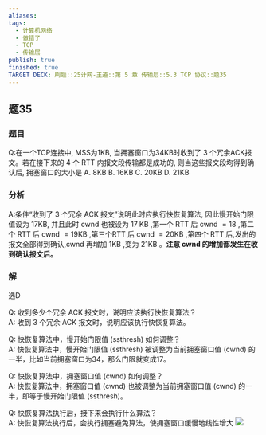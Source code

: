 ```yaml
---
aliases: 
tags:
  - 计算机网络
  - 做错了
  - TCP
  - 传输层
publish: true
finished: true
TARGET DECK: 刷题::25计网-王道::第 5 章 传输层::5.3 TCP 协议::题35
---
```


## 题35
### 题目
Q:在一个TCP连接中, MSS为1KB, 当拥塞窗口为34KB时收到了 3 个冗余ACK报文。若在接下来的 4 个 RTT 内报文段传输都是成功的, 则当这些报文段均得到确认后, 拥塞窗口的大小是 
A. $8\mathrm{{KB}}$ B. ${16}\mathrm{{KB}}$ C. ${20}\mathrm{{KB}}$ D. ${21}\mathrm{{KB}}$
### 分析
A:条件“收到了 3 个冗余 ACK 报文”说明此时应执行快恢复算法, 因此慢开始门限值设为 17KB,  并且此时 cwnd 也被设为 ${17}\mathrm{\;{KB}}$ ,第一个 RTT 后 cwnd $= {18}$ ,第二个 RTT 后 cwnd $= {19}\mathrm {{KB}}$ ,第三个RTT 后 cwnd $= {20}\mathrm {{KB}}$ ,第四个 RTT 后,发出的报文全部得到确认,cwnd 再增加 $1\mathrm {{KB}}$ ,变为 ${21}\mathrm {{KB}}$ 。**注意 cwnd 的增加都发生在收到确认报文后。**
### 解
选D


Q: 收到多少个冗余 ACK 报文时，说明应该执行快恢复算法？  
A: 收到 3 个冗余 ACK 报文时，说明应该执行快恢复算法。



Q: 快恢复算法中，慢开始门限值 (ssthresh) 如何调整？  
A: 快恢复算法中，慢开始门限值 (ssthresh) 被调整为当前拥塞窗口值 (cwnd) 的一半，比如当前拥塞窗口为34，那么门限就变成17。



Q: 快恢复算法中，拥塞窗口值 (cwnd) 如何调整？  
A: 快恢复算法中，拥塞窗口值 (cwnd) 也被调整为当前拥塞窗口值 (cwnd) 的一半，即等于慢开始门限值 (ssthresh)。


Q: 快恢复算法执行后，接下来会执行什么算法？  
A: 快恢复算法执行后，会执行拥塞避免算法，使拥塞窗口缓慢地线性增大 ![](https://img.hwenyi.live/202406021524412.webp)

